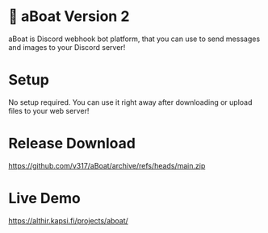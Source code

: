 # 🚢 aBoat Version 2
aBoat is Discord webhook bot platform, that you can use to send messages and images to your Discord server!

# Setup
No setup required. You can use it right away after downloading or upload files to your web server!

# Release Download
https://github.com/v317/aBoat/archive/refs/heads/main.zip

# Live Demo
https://althir.kapsi.fi/projects/aboat/

